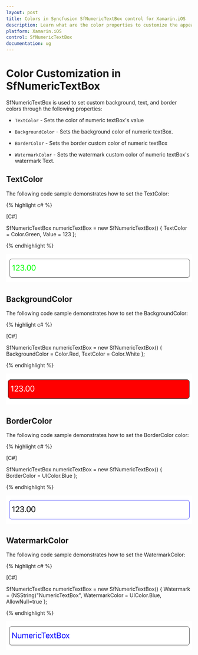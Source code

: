```yaml
---
layout: post
title: Colors in Syncfusion SfNumericTextBox control for Xamarin.iOS
description: Learn what are the color properties to customize the appearence of SfNumericTextBox in Xamarin.iOS platform.
platform: Xamarin.iOS
control: SfNumericTextBox
documentation: ug
---
```

# Color Customization in SfNumericTextBox

SfNumericTextBox is used to set custom background, text, and border colors through the following properties:

* `TextColor` - Sets the color of numeric textBox's value

* `BackgroundColor` - Sets the background color of numeric textBox.

* `BorderColor` - Sets the border custom color of numeric textBox

* `WatermarkColor` - Sets the watermark custom color of numeric textBox's watermark Text.

## TextColor

The following code sample demonstrates how to set the TextColor:

{% highlight c# %}

[C#]

SfNumericTextBox numericTextBox = new SfNumericTextBox()
{
	TextColor = Color.Green,
	Value = 123
};

{% endhighlight %}

![Display the SfNumericTextBox with TextColor](images/textcolor.png)

## BackgroundColor

The following code sample demonstrates how to set the BackgroundColor:

{% highlight c# %}

[C#]

SfNumericTextBox numericTextBox = new SfNumericTextBox()
{
	BackgroundColor = Color.Red,
	TextColor = Color.White
};

{% endhighlight %}

![Display the SfNumericTextBox with BackgroundColor](images/backgroundcolor.png)

## BorderColor

The following code sample demonstrates how to set the BorderColor color:

{% highlight c# %}

[C#]

SfNumericTextBox numericTextBox = new SfNumericTextBox()
{
	BorderColor = UIColor.Blue
};

{% endhighlight %}

![Display the SfNumericTextBox with BorderColor](images/bordercolor.png)

## WatermarkColor

The following code sample demonstrates how to set the WatermarkColor:

{% highlight c# %}

[C#]

SfNumericTextBox numericTextBox = new SfNumericTextBox()
{
	Watermark = (NSString)"NumericTextBox",
	WatermarkColor = UIColor.Blue,
	AllowNull=true
};

{% endhighlight %}

![Display the SfNumericTextBox with WatermarkColor](images/watermarkcolor.png)
